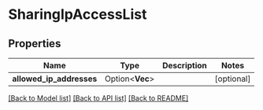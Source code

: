 # SharingIpAccessList

## Properties

Name | Type | Description | Notes
------------ | ------------- | ------------- | -------------
**allowed_ip_addresses** | Option<**Vec<String>**> |  | [optional]

[[Back to Model list]](../README.md#documentation-for-models) [[Back to API list]](../README.md#documentation-for-api-endpoints) [[Back to README]](../README.md)


